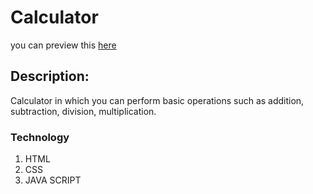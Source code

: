 # Calculator

you can preview this [here](http://basic-calculator.surge.sh/)

## Description:
Calculator in which you can perform basic operations such as addition, subtraction, division, multiplication.

### Technology
1. HTML
2. CSS
3. JAVA SCRIPT
